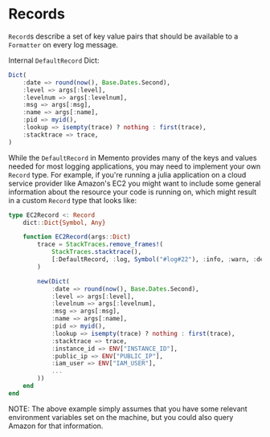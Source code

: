 # Records

`Record`s describe a set of key value pairs that should be available to a  `Formatter` on every log message.

Internal `DefaultRecord` Dict:
```julia
Dict(
    :date => round(now(), Base.Dates.Second),
    :level => args[:level],
    :levelnum => args[:levelnum],
    :msg => args[:msg],
    :name => args[:name],
    :pid => myid(),
    :lookup => isempty(trace) ? nothing : first(trace),
    :stacktrace => trace,
)
```

While the `DefaultRecord` in Memento provides many of the keys and values needed for most logging applications, you may need to implement your own `Record` type.
For example, if you're running a julia application on a cloud service provider like Amazon's EC2 you might want to include some general information about the resource your code is running on, which might result in a custom `Record` type that looks like:

```julia
type EC2Record <: Record
    dict::Dict{Symbol, Any}

    function EC2Record(args::Dict)
        trace = StackTraces.remove_frames!(
            StackTraces.stacktrace(),
            [:DefaultRecord, :log, Symbol("#log#22"), :info, :warn, :debug]
        )

        new(Dict(
            :date => round(now(), Base.Dates.Second),
            :level => args[:level],
            :levelnum => args[:levelnum],
            :msg => args[:msg],
            :name => args[:name],
            :pid => myid(),
            :lookup => isempty(trace) ? nothing : first(trace),
            :stacktrace => trace,
            :instance_id => ENV["INSTANCE_ID"],
            :public_ip => ENV["PUBLIC_IP"],
            :iam_user => ENV["IAM_USER"],
            ...
        ))
    end
end
```
NOTE: The above example simply assumes that you have some relevant environment variables set on
the machine, but you could also query Amazon for that information.
